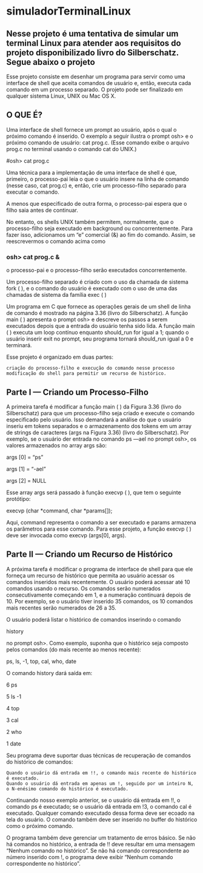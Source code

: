 # simuladorTerminalLinux
## Nesse projeto é uma tentativa de simular um terminal Linux para atender aos requisitos do projeto disponibilizado livro do Silberschatz. Segue abaixo o projeto

Esse projeto consiste em desenhar um programa para servir como uma interface de shell que aceita comandos de usuário e, então, executa cada comando em um processo separado. O projeto pode ser finalizado em qualquer sistema Linux, UNIX ou Mac OS X.

## O QUE É?

Uma interface de shell fornece um prompt ao usuário, após o qual o próximo comando é inserido. O exemplo a seguir ilustra o prompt osh> e o próximo comando de usuário: cat prog.c. (Esse comando exibe o arquivo prog.c no terminal usando o comando cat do UNIX.)

#osh> cat prog.c


Uma técnica para a implementação de uma interface de shell é que, primeiro, o processo-pai leia o que o usuário insere na linha de comando (nesse caso, cat prog.c) e, então, crie um processo-filho separado para executar o comando. 

A menos que especificado de outra forma, o processo-pai espera que o filho saia antes de continuar. 

No entanto, os shells UNIX também permitem, normalmente, que o processo-filho seja executado em background ou concorrentemente. Para fazer isso, adicionamos um “e” comercial (&) ao fim do comando. Assim, se reescrevermos o comando acima como

### osh> cat prog.c &


o processo-pai e o processo-filho serão executados concorrentemente.


Um processo-filho separado é criado com o uso da chamada de sistema fork ( ), e o comando do usuário é executado com o uso de uma das chamadas de sistema da família exec ( )


Um programa em C que fornece as operações gerais de um shell de linha de comando é mostrado na página 3.36 (livro do Silberschatz). A função main ( ) apresenta o prompt osh> e descreve os passos a serem executados depois que a entrada do usuário tenha sido lida. A função main ( ) executa um loop contínuo enquanto should_run for igual a 1; quando o usuário inserir exit no prompt, seu programa tornará should_run igual a 0 e terminará.


Esse projeto é organizado em duas partes: 

    criação do processo-filho e execução do comando nesse processo
    modificação do shell para permitir um recurso de histórico.


## Parte I — Criando um Processo-Filho

A primeira tarefa é modificar a função main ( ) da Figura 3.36 (livro do Silberschatz) para que um processo-filho seja criado e execute o comando especificado pelo usuário. Isso demandará a análise do que o usuário inseriu em tokens separados e o armazenamento dos tokens em um array de strings de caracteres (args na Figura 3.36) (livro do Silberschatz). Por exemplo, se o usuário der entrada no comando ps —ael no prompt osh>, os valores armazenados no array args são:


args [0] = “ps”

args [1] = “-ael”

args [2] = NULL


Esse array args será passado à função execvp ( ), que tem o seguinte protótipo:


execvp (char *command, char *params[]);


Aqui, command representa o comando a ser executado e params armazena os parâmetros para esse comando. Para esse projeto, a função execvp ( ) deve ser invocada como execvp (args[0], args). 


## Parte II — Criando um Recurso de Histórico

A próxima tarefa é modificar o programa de interface de shell para que ele forneça um recurso de histórico que permita ao usuário acessar os comandos inseridos mais recentemente. O usuário poderá acessar até 10 comandos usando o recurso. Os comandos serão numerados consecutivamente começando em 1, e a numeração continuará depois de 10. Por exemplo, se o usuário tiver inserido 35 comandos, os 10 comandos mais recentes serão numerados de 26 a 35.


O usuário poderá listar o histórico de comandos inserindo o comando


history


no prompt osh>. Como exemplo, suponha que o histórico seja composto pelos comandos (do mais recente ao menos recente):


ps, ls, -1, top, cal, who, date


O comando history dará saída em:


6 ps

5 ls -1

4 top

3 cal

2 who

1 date


Seu programa deve suportar duas técnicas de recuperação de comandos do histórico de comandos:


    Quando o usuário dá entrada em !!, o comando mais recente do histórico é executado.
    Quando o usuário dá entrada em apenas um !, seguido por um inteiro N, o N-enésimo comando do histórico é executado.


Continuando nosso exemplo anterior, se o usuário dá entrada em !!, o comando ps é executado; se o usuário dá entrada em !3, o comando cal é executado. Qualquer comando executado dessa forma deve ser ecoado na tela do usuário. O comando também deve ser inserido no buffer do histórico como o próximo comando.


O programa também deve gerenciar um tratamento de erros básico. Se não há comandos no histórico, a entrada de !! deve resultar em uma mensagem “Nenhum comando no histórico”. Se não há comando correspondente ao número inserido com !, o programa deve exibir “Nenhum comando correspondente no histórico”.
